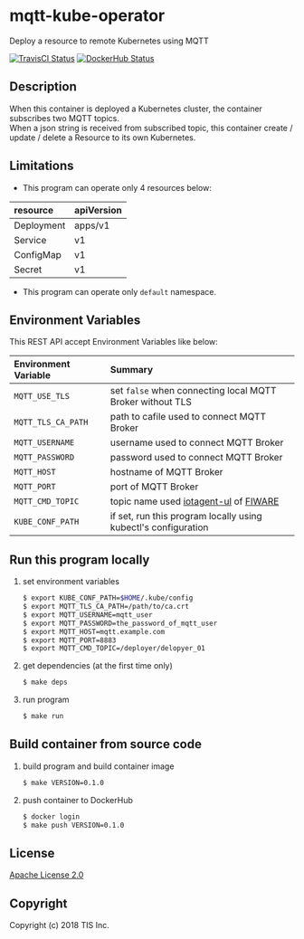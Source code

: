 # mqtt-kube-operator
Deploy a resource to remote Kubernetes using MQTT

[![TravisCI Status](https://travis-ci.org/tech-sketch/mqtt-kube-operator.svg?branch=master)](https://travis-ci.org/tech-sketch/mqtt-kube-operator)
[![DockerHub Status](https://dockerbuildbadges.quelltext.eu/status.svg?organization=techsketch&repository=mqtt-kube-operator)](https://hub.docker.com/r/techsketch/mqtt-kube-operator/builds/)

## Description
When this container is deployed a Kubernetes cluster, the container subscribes two MQTT topics.  
When a json string is received from subscribed topic, this container create / update / delete a Resource to its own Kubernetes.

## Limitations
* This program can operate only 4 resources below:

|resource|apiVersion|
|:--|:--|
|Deployment|apps/v1|
|Service|v1|
|ConfigMap|v1|
|Secret|v1|

* This program can operate only `default` namespace.

## Environment Variables
This REST API accept Environment Variables like below:

|Environment Variable|Summary|
|:--|:--|
|`MQTT_USE_TLS`|set `false` when connecting local MQTT Broker without TLS|
|`MQTT_TLS_CA_PATH`|path to cafile used to connect MQTT Broker|
|`MQTT_USERNAME`|username used to connect MQTT Broker|
|`MQTT_PASSWORD`|password used to connect MQTT Broker|
|`MQTT_HOST`|hostname of MQTT Broker|
|`MQTT_PORT`|port of MQTT Broker|
|`MQTT_CMD_TOPIC`|topic name used [iotagent-ul](https://github.com/telefonicaid/iotagent-ul) of [FIWARE](https://www.fiware.org)|
|`KUBE_CONF_PATH`|if set, run this program locally using kubectl's configuration|

## Run this program locally

1. set environment variables

    ```bash
    $ export KUBE_CONF_PATH=$HOME/.kube/config
    $ export MQTT_TLS_CA_PATH=/path/to/ca.crt
    $ export MQTT_USERNAME=mqtt_user
    $ export MQTT_PASSWORD=the_password_of_mqtt_user
    $ export MQTT_HOST=mqtt.example.com
    $ export MQTT_PORT=8883
    $ export MQTT_CMD_TOPIC=/deployer/delopyer_01
    ```
1. get dependencies (at the first time only)

    ```bash
    $ make deps
    ```
1. run program

    ```bash
    $ make run
    ```

## Build container from source code

1. build program and build container image

    ```bash
    $ make VERSION=0.1.0
    ```
1. push container to DockerHub

    ```bash
    $ docker login
    $ make push VERSION=0.1.0
    ```

## License

[Apache License 2.0](/LICENSE)

## Copyright
Copyright (c) 2018 TIS Inc.
